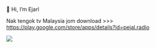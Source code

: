  👋 Hi, I’m Ejarl
 
Nak tengok tv Malaysia jom download >>> https://play.google.com/store/apps/details?id=pejal.radio



<img src="https://media2.giphy.com/media/02RJUkpmGy0qmu4Dwz/200w.webp"/>
